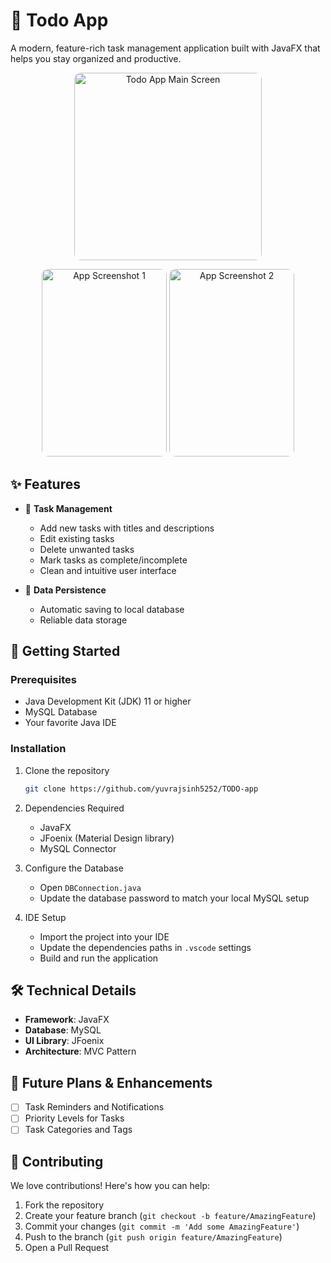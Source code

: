 # 📝 Todo App

A modern, feature-rich task management application built with JavaFX that helps you stay organized and productive.

<p align="center">
    <img src="https://github.com/user-attachments/assets/f2970a19-d7ff-419f-a79c-d55b71dc700d" height="300" alt="Todo App Main Screen" style="border-radius: 10px;">
</p>

<div align="center">
    <img src="https://github.com/yuvrajsinh5252/TODO-app/assets/117096680/66491b36-ab38-4118-b8b0-1b3a939171aa" width="200" height="300" alt="App Screenshot 1" style="border-radius: 10px;">
    <img src="https://github.com/yuvrajsinh5252/TODO-app/assets/117096680/d68b498a-b601-4df6-9bbf-78e14297205c" width="200" height="300" alt="App Screenshot 2" style="border-radius: 10px;">
</div>

## ✨ Features

- 📌 **Task Management**

  - Add new tasks with titles and descriptions
  - Edit existing tasks
  - Delete unwanted tasks
  - Mark tasks as complete/incomplete
  - Clean and intuitive user interface

- 💾 **Data Persistence**
  - Automatic saving to local database
  - Reliable data storage

## 🚀 Getting Started

### Prerequisites

- Java Development Kit (JDK) 11 or higher
- MySQL Database
- Your favorite Java IDE

### Installation

1. Clone the repository

   ```bash
   git clone https://github.com/yuvrajsinh5252/TODO-app
   ```

2. Dependencies Required

   - JavaFX
   - JFoenix (Material Design library)
   - MySQL Connector

3. Configure the Database

   - Open `DBConnection.java`
   - Update the database password to match your local MySQL setup

4. IDE Setup
   - Import the project into your IDE
   - Update the dependencies paths in `.vscode` settings
   - Build and run the application

## 🛠️ Technical Details

- **Framework**: JavaFX
- **Database**: MySQL
- **UI Library**: JFoenix
- **Architecture**: MVC Pattern

## 🔮 Future Plans & Enhancements

- [ ] Task Reminders and Notifications
- [ ] Priority Levels for Tasks
- [ ] Task Categories and Tags

## 🤝 Contributing

We love contributions! Here's how you can help:

1. Fork the repository
2. Create your feature branch (`git checkout -b feature/AmazingFeature`)
3. Commit your changes (`git commit -m 'Add some AmazingFeature'`)
4. Push to the branch (`git push origin feature/AmazingFeature`)
5. Open a Pull Request
